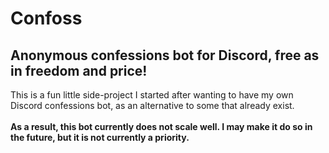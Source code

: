 # Confoss

## Anonymous confessions bot for Discord, free as in freedom and price!

This is a fun little side-project I started after wanting to have my own Discord confessions bot, as an alternative to some that already exist. \
\
**As a result, this bot currently does not scale well. I may make it do so in the future, but it is not currently a priority.**
